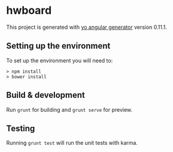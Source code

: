 # hwboard

This project is generated with [yo angular generator](https://github.com/yeoman/generator-angular)
version 0.11.1.

## Setting up the environment

To set up the environment you will need to:

```
> npm install
> bower install
```

## Build & development

Run `grunt` for building and `grunt serve` for preview.

## Testing

Running `grunt test` will run the unit tests with karma.
